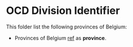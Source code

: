 # OCD Division Identifier

This folder list the following provinces of Belgium: 
* Provinces of Belgium
 [ref](https://elections.fgov.be/intervenants/cantons-electoraux) as **province**.
